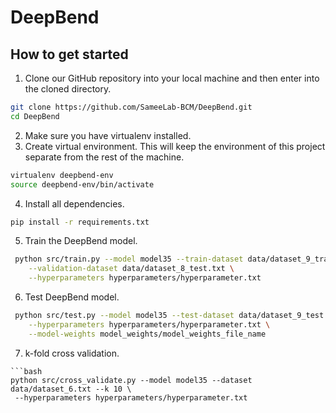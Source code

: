 # DeepBend


## How to get started
1. Clone our GitHub repository into your local machine and then enter into the cloned directory.
```bash
git clone https://github.com/SameeLab-BCM/DeepBend.git
cd DeepBend
```
2. Make sure you have virtualenv installed.
3. Create virtual environment. This will keep the environment of this project separate from the rest of the machine.
```bash
virtualenv deepbend-env
source deepbend-env/bin/activate
```
4. Install all dependencies.
```bash
pip install -r requirements.txt
```
5. Train the DeepBend model.
```bash
 python src/train.py --model model35 --train-dataset data/dataset_9_train.txt \
    --validation-dataset data/dataset_8_test.txt \
    --hyperparameters hyperparameters/hyperparameter.txt
 ```
6. Test DeepBend model.
```bash
 python src/test.py --model model35 --test-dataset data/dataset_9_test.txt \
    --hyperparameters hyperparameters/hyperparameter.txt \
    --model-weights model_weights/model_weights_file_name
 ```
7. k-fold cross validation.
 ```
```bash
 python src/cross_validate.py --model model35 --dataset data/dataset_6.txt --k 10 \
  --hyperparameters hyperparameters/hyperparameter.txt
 ```

